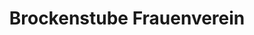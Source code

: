 ---
title: "Brockenstube Frauenverein"
url: /schwarzenburg/brockenstube-frauenverein/
shop: Gebrauchtwaren
---